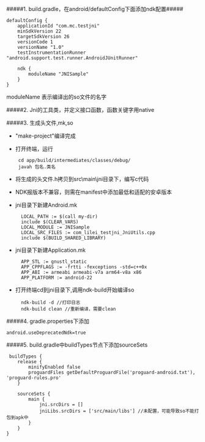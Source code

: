 #####1. build.gradle，在android/defaultConfig下面添加ndk配置#####

	defaultConfig {
        applicationId "com.mc.testjni"
        minSdkVersion 22
        targetSdkVersion 26
        versionCode 1
        versionName "1.0"
        testInstrumentationRunner "android.support.test.runner.AndroidJUnitRunner"

        ndk {
            moduleName "JNISample"
        }
    }

moduleName 表示编译出的so文件的名字

#####2. Jni的工具类，并定义接口函数，函数关键字用native

#####3. 生成头文件,mk,so

* "make-project"编译完成

*  打开终端，运行

		cd app/build/intermediates/classes/debug/
		javah 包名.类名

* 将生成的头文件.h拷贝到src\main\jni目录下，编写c代码

* NDK报版本不兼容，则需在manifest中添加最低和适配的安卓版本

* jni目录下新建Android.mk

		LOCAL_PATH := $(call my-dir)
		include $(CLEAR_VARS)
		LOCAL_MODULE := JNISample
		LOCAL_SRC_FILES := com_lilei_testjni_JniUtils.cpp
		include $(BUILD_SHARED_LIBRARY)

* jni目录下新建Application.mk

		APP_STL := gnustl_static
		APP_CPPFLAGS := -frtti -fexceptions -std=c++0x
		APP_ABI := armeabi armeabi-v7a arm64-v8a x86
		APP_PLATFORM := android-22

* 打开终端cd到jni目录下,调用ndk-build开始编译so

		ndk-build -d //打印日志
		ndk-build clean //重新编译，需要clean


#####4. gradle.properties下添加

	android.useDeprecatedNdk=true



#####5. build.gradle中buildTypes节点下添加sourceSets

	 buildTypes {
        release {
            minifyEnabled false
            proguardFiles getDefaultProguardFile('proguard-android.txt'), 'proguard-rules.pro'
        }

        sourceSets {
            main {
                jni.srcDirs = []
                jniLibs.srcDirs = ['src/main/libs'] //未配置，可能导致so不能打包到apk中
            }
        }
    }
